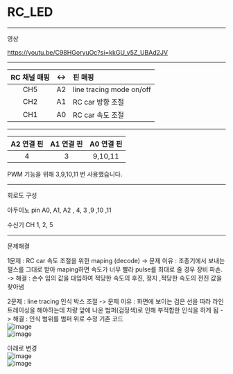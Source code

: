 # RC_LED

-----------------------------------------
영상

https://youtu.be/C98HGoryuOc?si=kkGU_v5Z_UBAd2JV

 ----------------------------------------
| RC 채널 매핑 | <-> | 핀 매핑 |
|:-----:|-------:|:----------------|
| CH5 | A2 | line tracing mode on/off |
|CH2| A1 | RC car 방향 조절 |
|CH1| A0| RC car 속도 조절|

-----------------------------------------

| A2 연결 핀| A1 연결 핀| A0 연결 핀|
|:---------:|:---------:|:-----------:|
|4|3|9,10,11|

PWM 기능을 위해 3,9,10,11 번 사용했습니다.

----------------------------------------
회로도 구성

아두이노 pin A0, A1, A2 , 4, 3 ,9 ,10 ,11

수신기 CH 1, 2, 5


-------------------------------------------

문제해결

1문제 : RC car 속도 조절을 위한 maping (decode)
-> 문제 이유 : 조종기에서 보내는 펄스를 그대로 받아 maping하면
              속도가 너무 빨라 pulse를 최대로 줄 경우 장비 파손.
-> 해결 : 손수 임의 값을 대입하여 적당한 속도의 후진, 정지 ,적당한 속도의 전진 값을 찾아냄

2문제 : line tracing 인식 박스 조절
-> 문제 이유 : 화면에 보이는 검은 선을 따라 라인 트레이싱을 해야하는데
             차량 앞에 나온 범퍼(검정색)로 인해 부적합한 인식을 하게 됨
-> 해결 : 인식 범위를 범퍼 위로 수정
기존 코드 <br>
![image](https://github.com/user-attachments/assets/31e8441e-d1d3-4768-9182-f7a294634a7a) <br>
![image](https://github.com/user-attachments/assets/597e1981-e031-4db1-a981-261950807e33) <br>

아래로 변경 <br>
![image](https://github.com/user-attachments/assets/b4039fb6-66c8-4685-9860-9c70a18f2486) <br>
![image](https://github.com/user-attachments/assets/b640d3a9-1ead-4a60-9290-4e4eaea93f95) <br>






